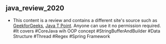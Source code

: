 ## java_review_2020
- This content is a review and contains a different site's source such as [GeekforGeeks](https://www.geeksforgeeks.org/java/), [Java T Point](https://www.javatpoint.com/java-tutorial).  Anyone can use it no permission required.
#It covers
  #CoreJava wih OOP concept
  #StringBufferAndBuilder
  #Data Structure
  #Thread
  #Regex
  #Spring Framework

